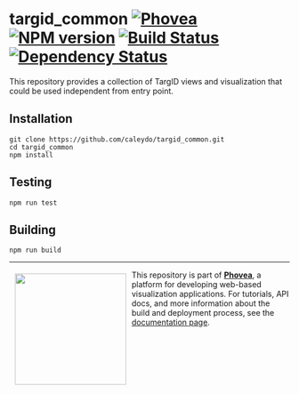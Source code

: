 targid_common [![Phovea][phovea-image]][phovea-url] [![NPM version][npm-image]][npm-url] [![Build Status][travis-image]][travis-url] [![Dependency Status][daviddm-image]][daviddm-url]
=====================

This repository provides a collection of TargID views and visualization that could be used independent from entry point.

Installation
------------

```
git clone https://github.com/caleydo/targid_common.git
cd targid_common
npm install
```

Testing
-------

```
npm run test
```

Building
--------

```
npm run build
```



***

<a href="https://caleydo.org"><img src="http://caleydo.org/assets/images/logos/caleydo.svg" align="left" width="200px" hspace="10" vspace="6"></a>
This repository is part of **[Phovea](http://phovea.caleydo.org/)**, a platform for developing web-based visualization applications. For tutorials, API docs, and more information about the build and deployment process, see the [documentation page](http://caleydo.org/documentation/).


[phovea-image]: https://img.shields.io/badge/Phovea-Client%20Plugin-F47D20.svg
[phovea-url]: https://phovea.caleydo.org
[npm-image]: https://badge.fury.io/js/targid_common.svg
[npm-url]: https://npmjs.org/package/targid_common
[travis-image]: https://travis-ci.org/caleydo/targid_common.svg?branch=master
[travis-url]: https://travis-ci.org/caleydo/targid_common
[daviddm-image]: https://david-dm.org/caleydo/targid_common.svg?theme=shields.io
[daviddm-url]: https://david-dm.org/caleydo/targid_common
